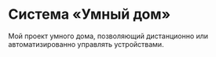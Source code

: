 # Система «Умный дом»
Мой проект умного дома, позволяющий дистанционно или автоматизированно управлять устройствами.
